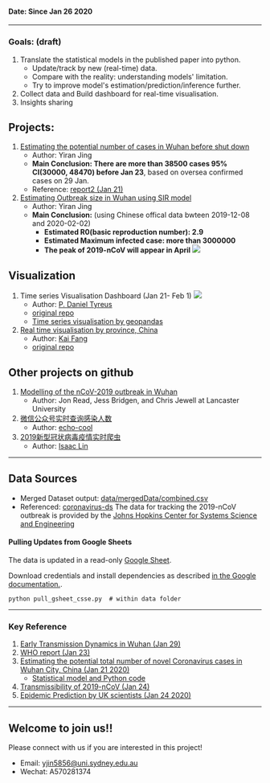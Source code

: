 #### Date: Since Jan 26 2020

***
### Goals: (draft)
1. Translate the statistical models in the published paper into python.
   - Update/track by new (real-time) data.
   - Compare with the reality: understanding models' limitation.
   - Try to improve model's estimation/prediction/inference further.
1. Collect data and Build dashboard for real-time visualisation.
1. Insights sharing



## Projects:
1. [Estimating the potential number of cases in Wuhan before shut down](https://github.com/YiranJing/Coronavirus-Epidemic-2019-nCov/tree/master/Model%201)
   - Author: Yiran Jing
   - **Main Conclusion: There are more than 38500 cases 95% CI(30000, 48470) before Jan 23**, based on oversea confirmed cases on 29 Jan.
   - Reference: [report2 (Jan 21)](https://www.imperial.ac.uk/media/imperial-college/medicine/sph/ide/gida-fellowships/2019-nCoV-outbreak-report-22-01-2020.pdf)
2. [Estimating Outbreak size in Wuhan using SIR model](https://github.com/YiranJing/Coronavirus-Epidemic-2019-nCov/blob/master/Model%202%20SIR/Estimate_Outbreak_size_Wuhan.ipynb)
   - Author: Yiran Jing
   - **Main Conclusion:** (using Chinese offical data bwteen 2019-12-08 and 2020-02-02)
      - **Estimated R0(basic reproduction number): 2.9**
      - **Estimated Maximum infected case: more than 3000000**
      - **The peak of 2019-nCoV will appear in April**
![](https://github.com/YiranJing/Coronavirus-Epidemic-2019-nCov/blob/master/Model%202%20SIR/image/withControl.png)
      
      
      
## Visualization
1. Time series Visualisation Dashboard (Jan 21- Feb 1)
![](https://github.com/YiranJing/Coronavirus-Epidemic-2019-nCov/blob/master/ncov.gif)
   - Author: [P. Daniel Tyreus](https://github.com/pdtyreus)
   - [original repo](https://github.com/pdtyreus/coronavirus-ds)
   - [Time series visualisation by geopandas](https://github.com/YiranJing/Coronavirus-Epidemic-2019-nCov/tree/master/Visualization)
2. [Real time visualisation by province, China](https://yiqing.ahusmart.com/)
   - Author: [Kai Fang](https://github.com/hack-fang)
   - [original repo](https://github.com/hack-fang/nCov)

## Other projects on github
1. [Modelling of the nCoV-2019 outbreak in Wuhan](https://github.com/chrism0dwk/wuhan)
    - Author: Jon Read, Jess Bridgen, and Chris Jewell at Lancaster University
1. [微信公众号实时查询感染人数](https://github.com/echo-cool/2019-nCov)
    - Author: [echo-cool](https://github.com/echo-cool)
2. [2019新型冠状病毒疫情实时爬虫](https://github.com/BlankerL/DXY-2019-nCoV-Crawler)
    - Author: [Isaac Lin](https://github.com/BlankerL)


***
## Data Sources
- Merged Dataset output: [data/mergedData/combined.csv](https://github.com/YiranJing/Coronavirus-Epidemic-2019-nCov/blob/master/data/mergedData/combined.csv)
- Referenced: [coronavirus-ds](https://github.com/pdtyreus/coronavirus-ds)
The data for tracking the 2019-nCoV outbreak is provided by the [Johns Hopkins Center for Systems Science and Engineering](https://systems.jhu.edu/research/public-health/ncov/)

#### Pulling Updates from Google Sheets

The data is updated in a read-only [Google Sheet](https://docs.google.com/spreadsheets/d/1yZv9w9zRKwrGTaR-YzmAqMefw4wMlaXocejdxZaTs6w).

Download credentials and install dependencies as described [in the Google documentation.](https://developers.google.com/sheets/api/quickstart/python).

```shell script
python pull_gsheet_csse.py  # within data folder
```

***

### Key Reference
1. [Early Transmission Dynamics in Wuhan (Jan 29)](https://www.nejm.org/doi/full/10.1056/NEJMoa2001316)
1. [WHO report (Jan 23)](https://www.who.int/docs/default-source/coronaviruse/situation-reports/20200123-sitrep-3-2019-ncov.pdf)
2. [Estimating the potential total number of novel
Coronavirus cases in Wuhan City, China (Jan 21 2020)](https://www.imperial.ac.uk/media/imperial-college/medicine/sph/ide/gida-fellowships/2019-nCoV-outbreak-report-22-01-2020.pdf)
    - [Statistical model and Python code](https://github.com/YiranJing/Coronavirus-Epidemic-2019-nCov/tree/master/Model%201)
3. [Transmissibility of 2019-nCoV (Jan 24)](https://www.imperial.ac.uk/media/imperial-college/medicine/sph/ide/gida-fellowships/Imperial-2019-nCoV-transmissibility.pdf)
4. [Epidemic Prediction by UK scientists (Jan 24 2020)](https://www.medrxiv.org/node/71375.external-links.html)


***
## Welcome to join us!!
Please connect with us if you are interested in this project!

- Email: yjin5856@uni.sydney.edu.au
- Wechat: A570281374
